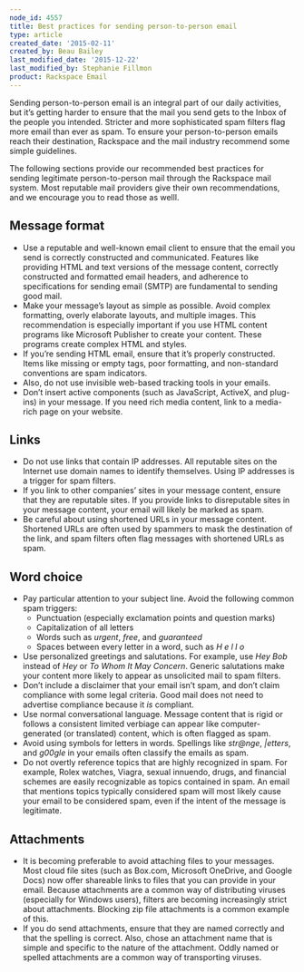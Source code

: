 ```yaml
---
node_id: 4557
title: Best practices for sending person-to-person email
type: article
created_date: '2015-02-11'
created_by: Beau Bailey
last_modified_date: '2015-12-22'
last_modified_by: Stephanie Fillmon
product: Rackspace Email
---
```


Sending person-to-person email is an integral part of our daily
activities, but it&rsquo;s getting harder to ensure that the mail you send
gets to the Inbox of the people you intended. Stricter and more
sophisticated spam filters flag more email than ever as spam. To ensure
your person-to-person emails reach their destination, Rackspace and the
mail industry recommend some simple guidelines.

The following sections provide our recommended best practices for
sending legitimate person-to-person mail through the Rackspace mail
system. Most reputable mail providers give their own recommendations,
and we encourage you to read those as welll.

Message format
--------------

-   Use a reputable and well-known email client to ensure that the email
    you send is correctly constructed and communicated. Features like
    providing HTML and text versions of the message content, correctly
    constructed and formatted email headers, and adherence to
    specifications for sending email (SMTP) are fundamental to sending
    good mail.
-   Make your message&rsquo;s layout as simple as possible. Avoid complex
    formatting, overly elaborate layouts, and multiple images. This
    recommendation is especially important if you use HTML content
    programs like Microsoft Publisher to create your content. These
    programs create complex HTML and styles.
-   If you&rsquo;re sending HTML email, ensure that it&rsquo;s properly constructed.
    Items like missing or empty tags, poor formatting, and non-standard
    conventions are spam indicators.
-   Also, do not use invisible web-based tracking tools in your emails.
-   Don&rsquo;t insert active components (such as JavaScript, ActiveX,
    and plug-ins) in your message. If you need rich media content, link
    to a media-rich page on your website.

Links
-----

-   Do not use links that contain IP addresses. All reputable sites on
    the Internet use domain names to identify themselves. Using IP
    addresses is a trigger for spam filters.
-   If you link to other companies&rsquo; sites in your message content,
    ensure that they are reputable sites. If you provide links to
    disreputable sites in your message content, your email will likely
    be marked as spam.
-   Be careful about using shortened URLs in your message content.
    Shortened URLs are often used by spammers to mask the destination of
    the link, and spam filters often flag messages with shortened URLs
    as spam.

Word choice
-----------

-   Pay particular attention to your subject line. Avoid the following
    common spam triggers:
    -   Punctuation (especially exclamation points and question marks)
    -   Capitalization of all letters
    -   Words such as *urgent*, *free*, and *guaranteed*
    -   Spaces between every letter in a word, such as *H e l l o*
-   Use personalized greetings and salutations. For example, use *Hey
    Bob* instead of *Hey* or *To Whom It May Concern*. Generic
    salutations make your content more likely to appear as unsolicited
    mail to spam filters.
-   Don&rsquo;t include a disclaimer that your email isn&rsquo;t spam, and don&rsquo;t
    claim compliance with some legal criteria. Good mail does not need
    to advertise compliance because it *is* compliant.
-   Use normal conversational language. Message content that is rigid or
    follows a consistent limited verbiage can appear like
    computer-generated (or translated) content, which is often flagged
    as spam.
-   Avoid using symbols for letters in words. Spellings like *str@nge*,
    *|etters*, and *g00gle* in your emails often classify the emails
    as spam.
-   Do not overtly reference topics that are highly recognized in spam.
    For example, Rolex watches, Viagra, sexual innuendo, drugs, and
    financial schemes are easily recognizable as topics contained
    in spam. An email that mentions topics typically considered spam
    will most likely cause your email to be considered spam, even if the
    intent of the message is legitimate.

Attachments
-----------

-   It is becoming preferable to avoid attaching files to your messages.
    Most cloud file sites (such as Box.com, Microsoft OneDrive, and
    Google Docs) now offer shareable links to files that you can provide
    in your email. Because attachments are a common way of distributing
    viruses (especially for Windows users), filters are becoming
    increasingly strict about attachments. Blocking zip file attachments
    is a common example of this.
-   If you do send attachments, ensure that they are named correctly and
    that the spelling is correct. Also, chose an attachment name that is
    simple and specific to the nature of the attachment. Oddly named or
    spelled attachments are a common way of transporting viruses.


